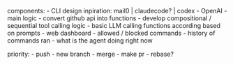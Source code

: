 components: 
    - CLI design
        inpiration: mail0 | claudecode? | codex - OpenAI
    - main logic
        - convert github api into functions 
        - develop compositional / sequential tool calling logic 
        - basic LLM calling functions according based on prompts
    - web dashboard
        - allowed / blocked commands
        - history of commands ran
        - what is the agent doing right now

priority:
    - push
    - new branch 
    - merge
    - make pr
    - rebase?